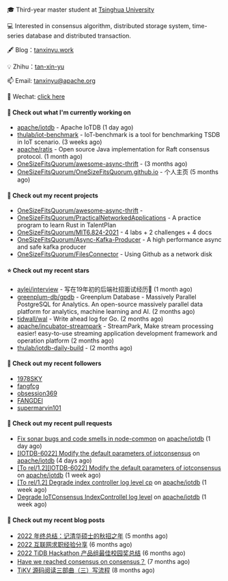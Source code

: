 🎓 Third-year master student at [Tsinghua University](https://www.tsinghua.edu.cn/)

💻 Interested in consensus algorithm, distributed storage system, time-series database and distributed transaction.

🖋 Blog：[tanxinyu.work](https://tanxinyu.work)

💡 Zhihu：[tan-xin-yu](https://www.zhihu.com/people/tan-xin-yu-22)

📫 Email: [tanxinyu@apache.org](mailto:tanxinyu@apache.org)

💬 Wechat: [click here](https://github.com/LebronAl/LebronAl/issues/1)

#### 👷 Check out what I'm currently working on

- [apache/iotdb](https://github.com/apache/iotdb) - Apache IoTDB (1 day ago)
- [thulab/iot-benchmark](https://github.com/thulab/iot-benchmark) - IoT-benchmark is a tool for benchmarking TSDB in IoT scenario. (3 weeks ago)
- [apache/ratis](https://github.com/apache/ratis) - Open source Java implementation for Raft consensus protocol. (1 month ago)
- [OneSizeFitsQuorum/awesome-async-thrift](https://github.com/OneSizeFitsQuorum/awesome-async-thrift) -  (3 months ago)
- [OneSizeFitsQuorum/OneSizeFitsQuorum.github.io](https://github.com/OneSizeFitsQuorum/OneSizeFitsQuorum.github.io) - 个人主页 (5 months ago)

#### 🌱 Check out my recent projects

- [OneSizeFitsQuorum/awesome-async-thrift](https://github.com/OneSizeFitsQuorum/awesome-async-thrift) - 
- [OneSizeFitsQuorum/PracticalNetworkedApplications](https://github.com/OneSizeFitsQuorum/PracticalNetworkedApplications) - A practice program to learn Rust in TalentPlan
- [OneSizeFitsQuorum/MIT6.824-2021](https://github.com/OneSizeFitsQuorum/MIT6.824-2021) - 4 labs &#43; 2 challenges &#43; 4 docs
- [OneSizeFitsQuorum/Async-Kafka-Producer](https://github.com/OneSizeFitsQuorum/Async-Kafka-Producer) - A high performance async and safe kafka producer
- [OneSizeFitsQuorum/FilesConnector](https://github.com/OneSizeFitsQuorum/FilesConnector) - Using Github as a network disk

#### ⭐ Check out my recent stars

- [aylei/interview](https://github.com/aylei/interview) - 写在19年初的后端社招面试经历🤑 (1 month ago)
- [greenplum-db/gpdb](https://github.com/greenplum-db/gpdb) - Greenplum Database - Massively Parallel PostgreSQL for Analytics. An open-source massively parallel data platform for analytics, machine learning and AI. (2 months ago)
- [tidwall/wal](https://github.com/tidwall/wal) - Write ahead log for Go. (2 months ago)
- [apache/incubator-streampark](https://github.com/apache/incubator-streampark) - StreamPark, Make stream processing easier! easy-to-use streaming application development framework and operation platform (2 months ago)
- [thulab/iotdb-daily-build](https://github.com/thulab/iotdb-daily-build) -  (2 months ago)

#### 👯 Check out my recent followers

- [1978SKY](https://github.com/1978SKY)
- [fangfcg](https://github.com/fangfcg)
- [obsession369](https://github.com/obsession369)
- [FANGDEI](https://github.com/FANGDEI)
- [supermarvin101](https://github.com/supermarvin101)

#### 🔨 Check out my recent pull requests

- [Fix sonar bugs and code smells in node-common](https://github.com/apache/iotdb/pull/10374) on [apache/iotdb](https://github.com/apache/iotdb) (1 day ago)
- [[IOTDB-6022] Modify the default parameters of iotconsensus](https://github.com/apache/iotdb/pull/10325) on [apache/iotdb](https://github.com/apache/iotdb) (4 days ago)
- [[To rel/1.2][IOTDB-6022] Modify the default parameters of iotconsensus](https://github.com/apache/iotdb/pull/10267) on [apache/iotdb](https://github.com/apache/iotdb) (1 week ago)
- [[To rel/1.2] Degrade index controller log level cp](https://github.com/apache/iotdb/pull/10242) on [apache/iotdb](https://github.com/apache/iotdb) (1 week ago)
- [Degrade IoTConsensus IndexControllel log level](https://github.com/apache/iotdb/pull/10241) on [apache/iotdb](https://github.com/apache/iotdb) (1 week ago)

#### 📜 Check out my recent blog posts

- [2022 年终总结：记清华硕士的秋招之年](https://tanxinyu.work/2022-annual-summary/) (5 months ago)
- [2022 互联网求职经验分享](https://tanxinyu.work/2022-internet-job-hunting-experience-sharing/) (6 months ago)
- [2022 TiDB Hackathon 产品组最佳校园奖总结](https://tanxinyu.work/2022-tidb-hackathon/) (6 months ago)
- [Have we reached consensus on consensus？](https://tanxinyu.work/have-we-reached-consensus-on-consensus/) (7 months ago)
- [TiKV 源码阅读三部曲（三）写流程](https://tanxinyu.work/tikv-source-code-reading-write/) (8 months ago)
